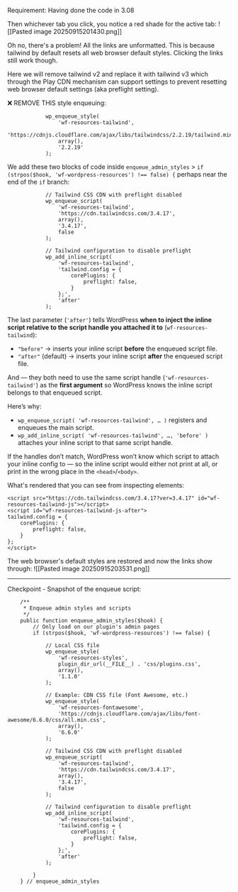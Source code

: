 Requirement: Having done the code in 3.08

Then whichever tab you click, you notice a red shade for the active tab:
![[Pasted image 20250915201430.png]]

Oh no, there's a problem! All the links are unformatted. This is because tailwind by default resets all web browser default styles. Clicking the links still work though.

Here we will remove tailwind v2 and replace it with tailwind v3 which through the Play CDN mechanism can support settings to prevent resetting web browser default settings (aka preflight setting).

❌ REMOVE THIS style enqueuing:
```
            wp_enqueue_style(
                'wf-resources-tailwind',
                'https://cdnjs.cloudflare.com/ajax/libs/tailwindcss/2.2.19/tailwind.min.css',
                array(),
                '2.2.19'
            );
```

We add these two blocks of code inside `enqueue_admin_styles` > `if (strpos($hook, 'wf-wordpress-resources') !== false) {` perhaps near the end of the `if` branch:

```
            // Tailwind CSS CDN with preflight disabled
            wp_enqueue_script(
                'wf-resources-tailwind',
                'https://cdn.tailwindcss.com/3.4.17',
                array(),
                '3.4.17',
                false
            );

            // Tailwind configuration to disable preflight
            wp_add_inline_script(
                'wf-resources-tailwind',
                'tailwind.config = {
                    corePlugins: {
                        preflight: false,
                    }
                };',
                'after'
            );
```


The last parameter (`'after'`) tells WordPress **when to inject the inline script relative to the script handle you attached it to** (`wf-resources-tailwind`):
- `"before"` → inserts your inline script **before** the enqueued script file.
- `"after"` (default) → inserts your inline script **after** the enqueued script file.

And — they both need to use the same script handle (`'wf-resources-tailwind'`) as the **first argument** so WordPress knows the inline script belongs to that enqueued script.

Here’s why:
- `wp_enqueue_script( 'wf-resources-tailwind', … )` registers and enqueues the main script.
- `wp_add_inline_script( 'wf-resources-tailwind', …, 'before' )` attaches your inline script to that same script handle.

If the handles don’t match, WordPress won’t know which script to attach your inline config to — so the inline script would either not print at all, or print in the wrong place in the `<head>`/`<body>`.

What's rendered that you can see from inspecting elements:
```
<script src="https://cdn.tailwindcss.com/3.4.17?ver=3.4.17" id="wf-resources-tailwind-js"></script>
<script id="wf-resources-tailwind-js-after">
tailwind.config = {
	corePlugins: {
		preflight: false,
	}
};
</script>
```

The web browser's default styles are restored and now the links show through:
![[Pasted image 20250915203531.png]]

---

Checkpoint - 
Snapshot of the enqueue script:

```
    /**
     * Enqueue admin styles and scripts
     */
    public function enqueue_admin_styles($hook) {
        // Only load on our plugin's admin pages
        if (strpos($hook, 'wf-wordpress-resources') !== false) {
            
            // Local CSS file
            wp_enqueue_style(
                'wf-resources-styles',
                plugin_dir_url(__FILE__) . 'css/plugins.css',
                array(),
                '1.1.0'
            );
    
            // Example: CDN CSS file (Font Awesome, etc.)
            wp_enqueue_style(
                'wf-resources-fontawesome',
                'https://cdnjs.cloudflare.com/ajax/libs/font-awesome/6.6.0/css/all.min.css',
                array(),
                '6.6.0'
            );

            // Tailwind CSS CDN with preflight disabled
            wp_enqueue_script(
                'wf-resources-tailwind',
                'https://cdn.tailwindcss.com/3.4.17',
                array(),
                '3.4.17',
                false
            );

            // Tailwind configuration to disable preflight
            wp_add_inline_script(
                'wf-resources-tailwind',
                'tailwind.config = {
                    corePlugins: {
                        preflight: false,
                    }
                };',
                'after'
            );
        
        }
    } // enqueue_admin_styles
```